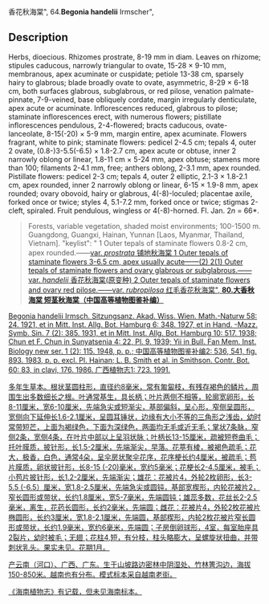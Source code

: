 香花秋海棠",
64.**Begonia handelii** Irmscher",

## Description
Herbs, dioecious. Rhizomes prostrate, 8-19 mm in diam. Leaves on rhizome; stipules caducous, narrowly triangular to ovate, 15-28 × 9-10 mm, membranous, apex acuminate or cuspidate; petiole 13-38 cm, sparsely hairy to glabrous; blade broadly ovate to ovate, asymmetric, 8-29 × 6-18 cm, both surfaces glabrous, subglabrous, or red pilose, venation palmate-pinnate, 7-9-veined, base obliquely cordate, margin irregularly denticulate, apex acute or acuminate. Inflorescences reduced, glabrous to pilose; staminate inflorescences erect, with numerous flowers; pistillate inflorescences pendulous, 2-4-flowered; bracts caducous, ovate-lanceolate, 8-15(-20) × 5-9 mm, margin entire, apex acuminate. Flowers fragrant, white to pink; staminate flowers: pedicel 2-4.5 cm; tepals 4, outer 2 ovate, (0.8-)3-5.5(-6.5) × 1.8-2.7 cm, apex acute or obtuse, inner 2 narrowly oblong or linear, 1.8-11 cm × 5-24 mm, apex obtuse; stamens more than 100; filaments 2-4.1 mm, free; anthers oblong, 2-3.1 mm, apex rounded. Pistillate flowers: pedicel 2-3 cm; tepals 4, outer 2 elliptic, 2.1-3 × 1.8-2.1 cm, apex rounded, inner 2 narrowly oblong or linear, 6-15 × 1.9-8 mm, apex rounded; ovary obovoid, hairy or glabrous, 4(-8)-loculed; placentae axile, forked once or twice; styles 4, 5.1-7.2 mm, forked once or twice; stigmas 2-cleft, spiraled. Fruit pendulous, wingless or 4(-8)-horned. Fl. Jan. 2*n* = 66*.

> Forests, variable vegetation, shaded moist environments; 100-1500 m. Guangdong, Guangxi, Hainan, Yunnan [Laos, Myanmar, Thailand, Vietnam].
  "keylist": "
1 Outer tepals of staminate flowers 0.8-2 cm, apex rounded.——<a href='/info/Begonia handelii var. prostrata?t=foc'>var. *prostrata* 铺地秋海棠
1 Outer tepals of staminate flowers 3-6.5 cm, apex usually acute——(2)
2(1) Outer tepals of staminate flowers and ovary glabrous or subglabrous.——<a href='/info/Begonia handelii var. handelii?t=foc'>var. *handelii* 香花秋海棠(原变种)
2 Outer tepals of staminate flowers and ovary red pilose.——<a href='/info/Begonia handelii var. rubropilosa?t=foc'>var. *rubropilosa* 红毛香花秋海棠",
**80.大香秋海棠 短茎秋海棠（中国高等植物图鉴补编）**

Begonia handelii Irmsch. Sitzungsanz. Akad. Wiss. Wien. Math.-Naturw 58: 24. 1921, et in Mitt. Inst. Allg. Bot. Hamburg 6: 348. 1927, et in Hand. -Mazz. Symb. Sin. 7 (2): 385. 1931, et in Mitt. Inst. Allg. Bot. Hamburg 10: 517. 1938; Chun et F. Chun in Sunyatsenia 4: 22, Pl. 9. 1939; Yii in Bull. Fan Mem. Inst. Biology new ser. 1 (2): 115. 1948, p. p.; 中国高等植物图鉴补编2: 536, 541, fig. 893. 1983, p. p. excl. Pl. Hainan; L. B. Smith et al. in Smithson. Contr. Bot. 60: 83, in clavi, 176. 1986. 广西植物志1: 723. 1991.

多年生草本。根状茎圆柱形，直径约8毫米，常有匍匐枝，有残存褐色的鳞片，周围生出多数细长之根。叶通常基生，具长柄；叶片两侧不相等，轮廓宽卵形，长8-11厘米，宽6-10厘米，先端急尖或短渐尖，基部偏斜，呈心形，窄侧呈圆形，宽侧向下延伸长1.6-2.1厘米，呈圆耳锤状，边缘有大小不等的三角形之浅齿，幼时常带短芒，上面为褐绿色，下面为深绿色，两面均无毛或近无毛；掌状7条脉，窄侧2条，宽侧4条，在叶片中部以上呈羽状脉；叶柄长13-15厘米，疏被短卷曲毛；托叶膜质，披针形，长1.5-2厘米，先端渐尖，早落。花葶有棱，被褐色疏毛；花大，极香，白色，通常4朵，呈伞房状聚伞花序，花序梗长约4厘米，被疏毛；苞片膜质，卵状披针形，长8-15 (-20)毫米，宽约5毫米；花梗长2-4.5厘米，被毛；小苞片披针形，长1.2-2厘米，先端渐尖；雄花：花被片4，外轮2枚卵形，长3-5.5 (-6.5）厘米，宽1.8-2.5厘米，先端急尖或圆钝，基部宽楔形，内轮花被片2，窄长圆形或带状，长约1.8厘米，宽5-7毫米，先端圆钝；雄蕊多数，花丝长2-2.5毫米，离生，花药长圆形，长约2毫米，先端圆；雌花：花被片4，外轮2枚花被片椭圆形，长约3厘米，宽1.8-2.1厘米，先端圆，基部楔形，内轮2枚花被片窄长圆形或带状，长约1.9毫米，宽约6毫米，先端圆；子房倒卵球形，4室，每室胎座具2裂片，幼时被毛；无翅；花柱4,短，有分枝，柱头略膨大，呈螺旋状扭曲，并带刺状乳头。果实未见。花期1月。

产云南（河口）、广西、广东。生于山坡路边密林中阴湿处、竹林箐沟边，海拔150-850米。越南也有分布。模式标本采自越南老街。

《海南植物志》有记载，但未见海南标本。
